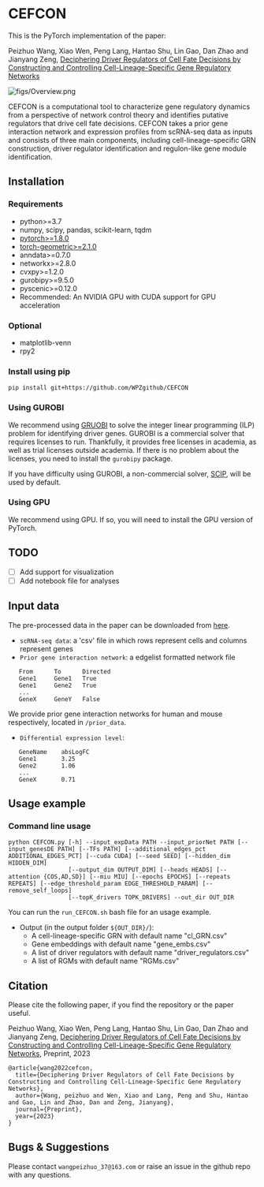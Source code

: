 # CEFCON
This is the PyTorch implementation of the paper:

Peizhuo Wang, Xiao Wen, Peng Lang, Hantao Shu, Lin Gao, Dan Zhao and Jianyang Zeng, 
[Deciphering Driver Regulators of Cell Fate Decisions by Constructing and Controlling Cell-Lineage-Specific Gene Regulatory Networks](https://) 

![figs/Overview.png](https://github.com/WPZ/CEFCON/main/figs/Overview.png)

CEFCON is a computational tool to characterize gene regulatory dynamics from a perspective of network control theory  and identifies putative regulators that
drive cell fate decisions. CEFCON takes a prior gene interaction network and expression profiles from scRNA-seq data as inputs and consists of three main components, including cell-lineage-specific GRN construction, driver regulator
identification and regulon-like gene module identification.

## Installation
### Requirements
- python>=3.7
- numpy, scipy, pandas, scikit-learn, tqdm
- [pytorch>=1.8.0](https://pytorch.org/get-started/locally/) 
- [torch-geometric>=2.1.0](https://pytorch-geometric.readthedocs.io/en/latest/notes/installation.html)
- anndata>=0.7.0
- networkx>=2.8.0
- cvxpy>=1.2.0
- gurobipy>=9.5.0
- pyscenic>=0.12.0
- Recommended: An NVIDIA GPU with CUDA support for GPU acceleration
### Optional
- matplotlib-venn
- rpy2
### Install using pip
```
pip install git+https://github.com/WPZgithub/CEFCON
```

### Using GUROBI

We recommend using [GRUOBI](https://www.gurobi.com/) to solve the integer linear programming (ILP) problem for identifying driver genes.
GUROBI is a commercial solver that requires licenses to run. Thankfully, it provides free licenses in academia, as well as trial
licenses outside academia. If there is no problem about the licenses, you need to install the
`gurobipy` package.

If you have difficulty using GUROBI, a non-commercial solver, [SCIP](https://www.scipopt.org/), will be used by default.

### Using GPU

We recommend using GPU. If so, you will need to install the GPU version of PyTorch.

## TODO
- [ ] Add support for visualization
- [ ] Add notebook file for analyses

## Input data
The pre-processed data in the paper can be downloaded from [here](https://www.dropbox.com/s/48oe7shjq0ih151/data.tar.gz?dl=0). 
- `scRNA-seq data`: a 'csv' file in which rows represent cells and columns represent genes
- `Prior gene interaction network`: a edgelist formatted network file
```
   From      To      Directed
   Gene1     Gene1   True
   Gene1     Gene2   True
   ...
   GeneX     GeneY   False
```
We provide prior gene interaction networks for human and mouse respectively, located in `/prior_data`.
- `Differential expression level`: 
```
   GeneName    absLogFC
   Gene1       3.25
   Gene2       1.06
   ...
   GeneX       0.71
```

## Usage example
### Command line usage
```
python CEFCON.py [-h] --input_expData PATH --input_priorNet PATH [--input_genesDE PATH] [--TFs PATH] [--additional_edges_pct ADDITIONAL_EDGES_PCT] [--cuda CUDA] [--seed SEED] [--hidden_dim HIDDEN_DIM]
                 [--output_dim OUTPUT_DIM] [--heads HEADS] [--attention {COS,AD,SD}] [--miu MIU] [--epochs EPOCHS] [--repeats REPEATS] [--edge_threshold_param EDGE_THRESHOLD_PARAM] [--remove_self_loops]
                 [--topK_drivers TOPK_DRIVERS] --out_dir OUT_DIR
```
You can run the `run_CEFCON.sh` bash file for an usage example.

- Output (in the output folder `${OUT_DIR}/`):
    - A cell-lineage-specific GRN with default name "cl_GRN.csv"
    - Gene embeddings with default name "gene_embs.csv"
    - A list of driver regulators with default name "driver_regulators.csv"
    - A list of RGMs with default name "RGMs.csv"


## Citation
Please cite the following paper, if you find the repository or the paper useful.

Peizhuo Wang, Xiao Wen, Peng Lang, Hantao Shu, Lin Gao, Dan Zhao and Jianyang Zeng, [Deciphering Driver Regulators of Cell Fate Decisions by Constructing and Controlling Cell-Lineage-Specific Gene Regulatory Networks](https://arxiv.org/abs/2102.07810), Preprint, 2023 

```
@article{wang2022cefcon,
  title={Deciphering Driver Regulators of Cell Fate Decisions by Constructing and Controlling Cell-Lineage-Specific Gene Regulatory Networks},
  author={Wang, peizhuo and Wen, Xiao and Lang, Peng and Shu, Hantao and Gao, Lin and Zhao, Dan and Zeng, Jianyang},
  journal={Preprint},
  year={2023}
}
```

## Bugs & Suggestions
Please contact `wangpeizhuo_37@163.com` or raise an issue in the github repo with any questions.
